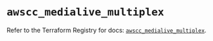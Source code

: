 # `awscc_medialive_multiplex`

Refer to the Terraform Registry for docs: [`awscc_medialive_multiplex`](https://registry.terraform.io/providers/hashicorp/awscc/0.70.0/docs/resources/medialive_multiplex).
